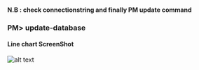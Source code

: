 #### N.B : check connectionstring and finally PM update command 

### PM> update-database

#### Line chart ScreenShot
![alt text](http://api.softifytech.com/s3shot.png)
